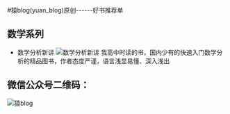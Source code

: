 #猿blog(yuan_blog)原创------好书推荐单
## 数学系列
- 数学分析新讲
![数学分析新讲](http://img13.360buyimg.com/n3/jfs/t184/352/2443485410/24366/e660d25b/53d224a0N8e89e8fe.jpg)
我高中时读的书，国内少有的快速入门数学分析的精品图书，作者态度严谨，语言浅显易懂、深入浅出  
## 微信公众号二维码：
![猿blog](http://open.weixin.qq.com/qr/code/?username=yuan_blog)
